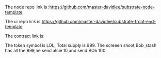 


The node repo link is :https://github.com/master-davidlee/substrate-node-template



The ui repo link is:https://github.com/master-davidlee/substrate-front-end-template


The contract link is:



The token symbol is LOL, Total supply is 999.            The screeen shoot,Bob_stash has all the 999,he send alcie 10,and send BOb 100.

